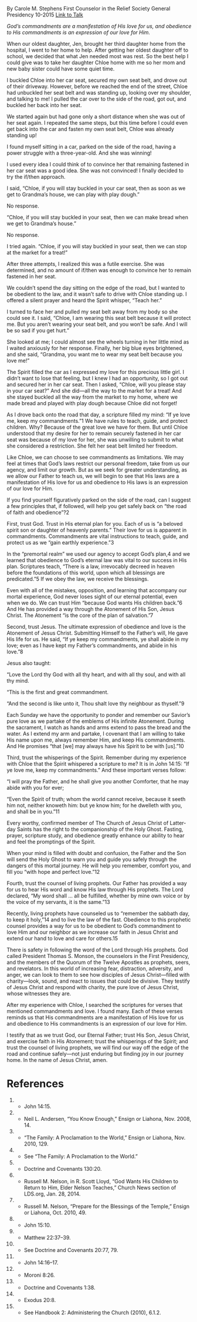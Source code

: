 By Carole M. Stephens
First Counselor in the Relief Society General Presidency
10-2015
[Link to Talk](https://www.churchofjesuschrist.org/study/general-conference/2015/10/if-ye-love-me-keep-my-commandments?lang=eng)

_God’s commandments are a manifestation of His love for us, and obedience to His commandments is an expression of our love for Him._

When our oldest daughter, Jen, brought her third daughter home from the hospital, I went to her home to help. After getting her oldest daughter off to school, we decided that what Jen needed most was rest. So the best help I could give was to take her daughter Chloe home with me so her mom and new baby sister could have some quiet time.

I buckled Chloe into her car seat, secured my own seat belt, and drove out of their driveway. However, before we reached the end of the street, Chloe had unbuckled her seat belt and was standing up, looking over my shoulder, and talking to me! I pulled the car over to the side of the road, got out, and buckled her back into her seat.

We started again but had gone only a short distance when she was out of her seat again. I repeated the same steps, but this time before I could even get back into the car and fasten my own seat belt, Chloe was already standing up!

I found myself sitting in a car, parked on the side of the road, having a power struggle with a three-year-old. And she was winning!

I used every idea I could think of to convince her that remaining fastened in her car seat was a good idea. She was not convinced! I finally decided to try the if/then approach.

I said, “Chloe, if you will stay buckled in your car seat, then as soon as we get to Grandma’s house, we can play with play dough.”

No response.

“Chloe, if you will stay buckled in your seat, then we can make bread when we get to Grandma’s house.”

No response.

I tried again. “Chloe, if you will stay buckled in your seat, then we can stop at the market for a treat!”

After three attempts, I realized this was a futile exercise. She was determined, and no amount of if/then was enough to convince her to remain fastened in her seat.

We couldn’t spend the day sitting on the edge of the road, but I wanted to be obedient to the law, and it wasn’t safe to drive with Chloe standing up. I offered a silent prayer and heard the Spirit whisper, “Teach her.”

I turned to face her and pulled my seat belt away from my body so she could see it. I said, “Chloe, I am wearing this seat belt because it will protect me. But you aren’t wearing your seat belt, and you won’t be safe. And I will be so sad if you get hurt.”

She looked at me; I could almost see the wheels turning in her little mind as I waited anxiously for her response. Finally, her big blue eyes brightened, and she said, “Grandma, you want me to wear my seat belt because you love me!”

The Spirit filled the car as I expressed my love for this precious little girl. I didn’t want to lose that feeling, but I knew I had an opportunity, so I got out and secured her in her car seat. Then I asked, “Chloe, will you please stay in your car seat?” And she did—all the way to the market for a treat! And she stayed buckled all the way from the market to my home, where we made bread and played with play dough because Chloe did not forget!

As I drove back onto the road that day, a scripture filled my mind: “If ye love me, keep my commandments.”1 We have rules to teach, guide, and protect children. Why? Because of the great love we have for them. But until Chloe understood that my desire for her to remain securely fastened in her car seat was because of my love for her, she was unwilling to submit to what she considered a restriction. She felt her seat belt limited her freedom.

Like Chloe, we can choose to see commandments as limitations. We may feel at times that God’s laws restrict our personal freedom, take from us our agency, and limit our growth. But as we seek for greater understanding, as we allow our Father to teach us, we will begin to see that His laws are a manifestation of His love for us and obedience to His laws is an expression of our love for Him.

If you find yourself figuratively parked on the side of the road, can I suggest a few principles that, if followed, will help you get safely back on “the road of faith and obedience”?2

First, trust God. Trust in His eternal plan for you. Each of us is “a beloved spirit son or daughter of heavenly parents.” Their love for us is apparent in commandments. Commandments are vital instructions to teach, guide, and protect us as we “gain earthly experience.”3

In the “premortal realm” we used our agency to accept God’s plan,4 and we learned that obedience to God’s eternal law was vital to our success in His plan. Scriptures teach, “There is a law, irrevocably decreed in heaven before the foundations of this world, upon which all blessings are predicated.”5 If we obey the law, we receive the blessings.

Even with all of the mistakes, opposition, and learning that accompany our mortal experience, God never loses sight of our eternal potential, even when we do. We can trust Him “because God wants His children back.”6 And He has provided a way through the Atonement of His Son, Jesus Christ. The Atonement “is the core of the plan of salvation.”7

Second, trust Jesus. The ultimate expression of obedience and love is the Atonement of Jesus Christ. Submitting Himself to the Father’s will, He gave His life for us. He said, “If ye keep my commandments, ye shall abide in my love; even as I have kept my Father’s commandments, and abide in his love.”8

Jesus also taught:

“Love the Lord thy God with all thy heart, and with all thy soul, and with all thy mind.

“This is the first and great commandment.

“And the second is like unto it, Thou shalt love thy neighbour as thyself.”9

Each Sunday we have the opportunity to ponder and remember our Savior’s pure love as we partake of the emblems of His infinite Atonement. During the sacrament, I watch as hands and arms extend to pass the bread and the water. As I extend my arm and partake, I covenant that I am willing to take His name upon me, always remember Him, and keep His commandments. And He promises “that [we] may always have his Spirit to be with [us].”10

Third, trust the whisperings of the Spirit. Remember during my experience with Chloe that the Spirit whispered a scripture to me? It is in John 14:15: “If ye love me, keep my commandments.” And these important verses follow:

“I will pray the Father, and he shall give you another Comforter, that he may abide with you for ever;

“Even the Spirit of truth; whom the world cannot receive, because it seeth him not, neither knoweth him: but ye know him; for he dwelleth with you, and shall be in you.”11

Every worthy, confirmed member of The Church of Jesus Christ of Latter-day Saints has the right to the companionship of the Holy Ghost. Fasting, prayer, scripture study, and obedience greatly enhance our ability to hear and feel the promptings of the Spirit.

When your mind is filled with doubt and confusion, the Father and the Son will send the Holy Ghost to warn you and guide you safely through the dangers of this mortal journey. He will help you remember, comfort you, and fill you “with hope and perfect love.”12

Fourth, trust the counsel of living prophets. Our Father has provided a way for us to hear His word and know His law through His prophets. The Lord declared, “My word shall … all be fulfilled, whether by mine own voice or by the voice of my servants, it is the same.”13

Recently, living prophets have counseled us to “remember the sabbath day, to keep it holy,”14 and to live the law of the fast. Obedience to this prophetic counsel provides a way for us to be obedient to God’s commandment to love Him and our neighbor as we increase our faith in Jesus Christ and extend our hand to love and care for others.15

There is safety in following the word of the Lord through His prophets. God called President Thomas S. Monson, the counselors in the First Presidency, and the members of the Quorum of the Twelve Apostles as prophets, seers, and revelators. In this world of increasing fear, distraction, adversity, and anger, we can look to them to see how disciples of Jesus Christ—filled with charity—look, sound, and react to issues that could be divisive. They testify of Jesus Christ and respond with charity, the pure love of Jesus Christ, whose witnesses they are.

After my experience with Chloe, I searched the scriptures for verses that mentioned commandments and love. I found many. Each of these verses reminds us that His commandments are a manifestation of His love for us and obedience to His commandments is an expression of our love for Him.

I testify that as we trust God, our Eternal Father; trust His Son, Jesus Christ, and exercise faith in His Atonement; trust the whisperings of the Spirit; and trust the counsel of living prophets, we will find our way off the edge of the road and continue safely—not just enduring but finding joy in our journey home. In the name of Jesus Christ, amen.

# References
1. - John 14:15.
2. - Neil L. Andersen, “You Know Enough,” Ensign or Liahona, Nov. 2008, 14.
3. - “The Family: A Proclamation to the World,” Ensign or Liahona, Nov. 2010, 129.
4. - See “The Family: A Proclamation to the World.”
5. - Doctrine and Covenants 130:20.
6. - Russell M. Nelson, in R. Scott Lloyd, “God Wants His Children to Return to Him, Elder Nelson Teaches,” Church News section of LDS.org, Jan. 28, 2014.
7. - Russell M. Nelson, “Prepare for the Blessings of the Temple,” Ensign or Liahona, Oct. 2010, 49.
8. - John 15:10.
9. - Matthew 22:37–39.
10. - See Doctrine and Covenants 20:77, 79.
11. - John 14:16–17.
12. - Moroni 8:26.
13. - Doctrine and Covenants 1:38.
14. - Exodus 20:8.
15. - See Handbook 2: Administering the Church (2010), 6.1.2.